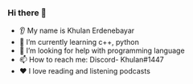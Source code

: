 ### Hi there 👋
* 👂 My name is Khulan Erdenebayar
* 🌱 I’m currently learning c++, python 
* 🤔 I’m looking for help with programming language 
* 📫 How to reach me: Discord-  Khulan#1447
* ❤️ I love reading and listening podcasts


<!---
Khulan-Erdenebayar/Khulan-Erdenebayar is a ✨ special ✨ repository because its `README.md` (this file) appears on your GitHub profile.
You can click the Preview link to take a look at your changes.
--->
